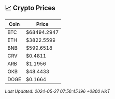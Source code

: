 ## 📈 Crypto Prices

| Coin | Price |
| ---- | ----- |
| BTC | $68494.2947 |
| ETH | $3822.5599 |
| BNB | $599.6518 |
| CRV | $0.4811 |
| ARB | $1.1956 |
| OKB | $48.4433 |
| DOGE | $0.1664 |

_Last Updated: 2024-05-27 07:50:45.196 +0800 HKT_